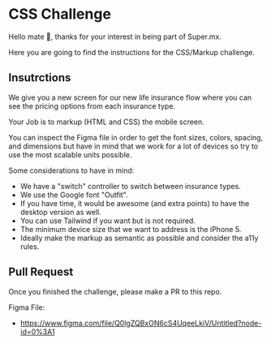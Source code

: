 # CSS Challenge

Hello mate 👋, thanks for your interest in being part of Super.mx.

Here you are going to find the instructions for the CSS/Markup challenge.

## Insutrctions

We give you a new screen for our new life insurance flow where you can see the pricing options from each insurance type.

Your Job is to markup (HTML and CSS) the mobile screen.

You can inspect the Figma file in order to get the font sizes, colors, spacing, and dimensions but have in mind that we work for a lot of devices so try to use the most scalable units possible.

Some considerations to have in mind:
- We have a "switch" controller to switch between insurance types.
- We use the Google font "Outfit".
- If you have time, it would be awesome (and extra points) to have the desktop version as well.
- You can use Tailwind if you want but is not required.
- The minimum device size that we want to address is the iPhone 5.
- Ideally make the markup as semantic as possible and consider the a11y rules.

## Pull Request

Once you finished the challenge, please make a PR to this repo.


Figma File:
- https://www.figma.com/file/Q0lgZQBxON6cS4UqeeLkiV/Untitled?node-id=0%3A1
